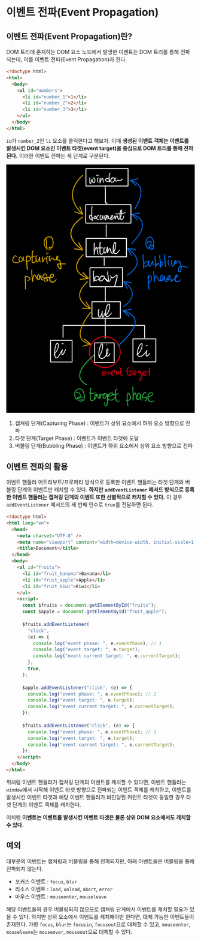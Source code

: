 # 이벤트 전파(Event Propagation)

## 이벤트 전파(Event Propagation)란?

DOM 트리에 존재하는 DOM 요소 노드에서 발생한 이벤트는 DOM 트리를 통해 전파되는데, 이를 이벤트 전파(Event Propagation)라 한다.

```html
<!doctype html>
<html>
  <body>
    <ul id="numbers">
      <li id="number_1">1</li>
      <li id="number_2">2</li>
      <li id="number_3">3</li>
    </ul>
  </body>
</html>
```

`id`가 `number_2`인 `li` 요소를 클릭한다고 해보자. 이때 **생성된 이벤트 객체는 이벤트를 발생시킨 DOM 요소인 이벤트 타겟(event target)을 중심으로 DOM 트리를 통해 전파된다.** 이러한 이벤트 전파는 세 단계로 구분된다.

![event propagation flow example](https://github.com/WilleLee/docs/blob/main/assets/event_propagation_flow_example.jpeg?raw=true)

1. 캡쳐링 단계(Capturing Phase) : 이벤트가 상위 요소에서 하위 요소 방향으로 전파
2. 타겟 단계(Target Phase) : 이벤트가 이벤트 타겟에 도달
3. 버블링 단계(Bubbling Phase) : 이벤트가 하위 요소에서 상위 요소 방향으로 전파

## 이벤트 전파의 활용

이벤트 핸들러 어트리뷰트/프로퍼티 방식으로 등록한 이벤트 핸들러는 타겟 단계와 버블링 단계의 이벤트만 캐치할 수 있다. **하지만 `addEventListener` 메서드 방식으로 등록한 이벤트 핸들러는 캡쳐링 단계의 이벤트 또한 선별적으로 캐치할 수 있다.** 이 경우 `addEventListener` 메서드의 세 번째 인수로 `true`를 전달하면 된다.

```html
<!doctype html>
<html lang="en">
  <head>
    <meta charset="UTF-8" />
    <meta name="viewport" content="width=device-width, initial-scale=1.0" />
    <title>Document</title>
  </head>
  <body>
    <ul id="fruits">
      <li id="fruit_banana">Banana</li>
      <li id="fruit_apple">Apple</li>
      <li id="fruit_kiwi">Kiwi</li>
    </ul>
    <script>
      const $fruits = document.getElementById("fruits");
      const $apple = document.getElementById("fruit_apple");

      $fruits.addEventListener(
        "click",
        (e) => {
          console.log("event phase: ", e.eventPhase); // 1
          console.log("event target: ", e.target);
          console.log("event current target: ", e.currentTarget);
        },
        true,
      );

      $apple.addEventListener("click", (e) => {
        console.log("event phase: ", e.eventPhase); // 2
        console.log("event target: ", e.target);
        console.log("event current target: ", e.currentTarget);
      });

      $fruits.addEventListener("click", (e) => {
        console.log("event phase: ", e.eventPhase); // 3
        console.log("event target: ", e.target);
        console.log("event current target: ", e.currentTarget);
      });
    </script>
  </body>
</html>
```

위처럼 이벤트 핸들러가 캡쳐링 단계의 이벤트를 캐치할 수 있다면, 이벤트 핸들러는 `window`에서 시작해 이벤트 타겟 방향으로 전파되는 이벤트 객체를 캐치하고, 이벤트를 발생시킨 이벤트 타겟과 해당 이벤트 핸들러가 바인딩된 커런트 타겟이 동일한 경우 타겟 단계의 이벤트 객체를 캐치한다.

이처럼 **이벤트는 이벤트를 발생시킨 이벤트 타겟은 물론 상위 DOM 요소에서도 캐치할 수 있다.**

## 예외

대부분의 이벤트는 캡쳐링과 버블링을 통해 전파되지만, 아래 아벤트들은 버블링을 통해 전파되지 않는다.

- 포커스 이벤트 : `focus`, `blur`
- 리소스 이벤트 : `load`, `unload`, `abort`, `error`
- 마우스 이벤트 : `mouseenter`, `mouseleave`

해당 이벤트들의 경우 버블링되지 않으므로 캡쳐링 단계에서 이벤트를 캐치할 필요가 있을 수 있다. 하지만 상위 요소에서 이벤트를 캐치해야만 한다면, 대체 가능한 이벤트들이 존재한다. 가령 `focus`, `blur`는 `focusin`, `focusout`으로 대체할 수 있고, `mouseenter`, `mouseleave`는 `mouseover`, `mouseout`으로 대체할 수 있다.
